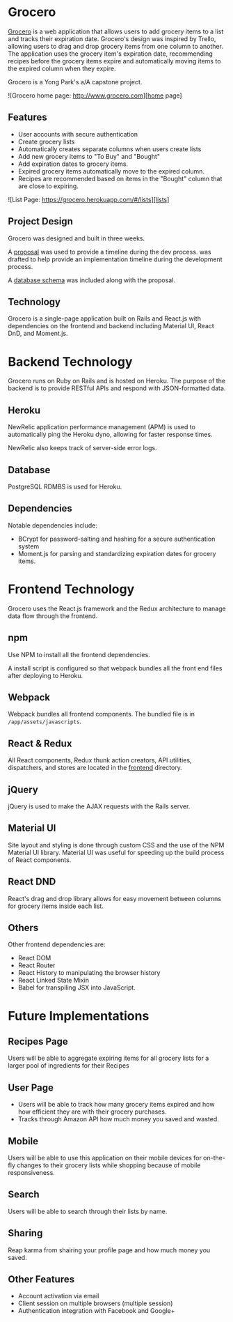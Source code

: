# Grocero

[Grocero][grocero] is a web application that allows users to add grocery items to a list and tracks their expiration date. Grocero's design was inspired by Trello, allowing users to drag and drop grocery items from one column to another. The application uses the grocery item's expiration date, recommending recipes before the grocery items expire and automatically moving items to the expired column when they expire.

Grocero is a Yong Park's a/A capstone project.

![Grocero home page: http://www.grocero.com][home page]

## Features

- User accounts with secure authentication
- Create grocery lists
- Automatically creates separate columns when users create lists
- Add new grocery items to "To Buy" and "Bought"
- Add expiration dates to grocery items.
- Expired grocery items automatically move to the expired column.
- Recipes are recommended based on items in the "Bought" column that are close to expiring.

![List Page: https://grocero.herokuapp.com/#/lists][lists]

## Project Design

Grocero was designed and built in three weeks.

A [proposal][proposal] was used to provide a timeline during the dev process.
was drafted to help provide an implementation timeline during the development process.

A [database schema][schema] was included along with the proposal.

## Technology

Grocero is a single-page application built on Rails and React.js with dependencies on the frontend and backend including Material UI, React DnD, and Moment.js.

# Backend Technology
Grocero runs on Ruby on Rails and is hosted on Heroku. The purpose of the backend is to provide RESTful APIs and respond with JSON-formatted data.

## Heroku
NewRelic application performance management (APM) is used to automatically ping the Heroku dyno, allowing for faster response times.

NewRelic also keeps track of server-side error logs.

## Database
PostgreSQL RDMBS is used for Heroku.

## Dependencies

Notable dependencies include:

- BCrypt for password-salting and hashing for a secure authentication system
- Moment.js for parsing and standardizing expiration dates for grocery items.

# Frontend Technology
Grocero uses the React.js framework and the Redux architecture to manage data flow through the frontend.

## npm

Use NPM to install all the frontend dependencies.

A install script is configured so that webpack bundles all the front end files after deploying to Heroku.

## Webpack

Webpack bundles all frontend components. The bundled file is in `/app/assets/javascripts`.


## React & Redux

All React components, Redux thunk action creators, API utilities, dispatchers, and stores are located in the [frontend](./frontend) directory.

## jQuery

jQuery is used to make the AJAX requests with the Rails server.


## Material UI
Site layout and styling is done through custom CSS and the use of the NPM Material UI library. Material UI was useful for speeding up the build process of React components.

## React DND
React's drag and drop library allows for easy movement between columns for grocery items inside each list.

## Others

Other frontend dependencies are:

- React DOM
- React Router
- React History to manipulating the browser history
- React Linked State Mixin
- Babel for transpiling JSX into JavaScript.

# Future Implementations

## Recipes Page
Users will be able to aggregate expiring items for all grocery lists for a larger pool of ingredients for their Recipes

## User Page
- Users will be able to track how many grocery items expired and how how efficient they are with their grocery purchases.
- Tracks through Amazon API how much money you saved and wasted.

## Mobile
Users will be able to use this application on their mobile devices for on-the-fly changes to their grocery lists while shopping because of mobile responsiveness.

## Search
Users will be able to search through their lists by name.

## Sharing
Reap karma from shairing your profile page and how much money you saved.

## Other Features

- Account activation via email
- Client session on multiple browsers (multiple session)
- Authentication integration with Facebook and Google+

[grocero]: https://grocero.herokuapp.com/
[home page]: ./docs/images/homepage.png "Grocero Home page"
[lists]: ./docs/images/lists_page.png "Grocery List Page"
[proposal]: ./docs/proposal.md
[schema]: ./docs/schema.md
